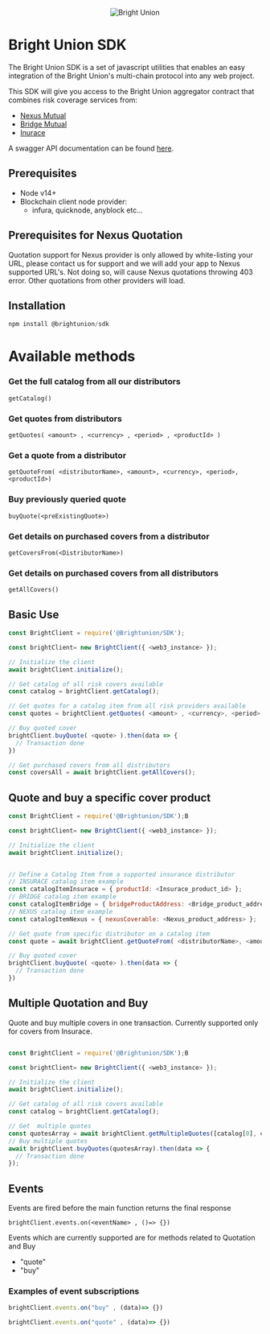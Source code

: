 <p align="center">
  <img src="https://img.api.cryptorank.io/coins/bright%20union%201628151410793.png" alt="Bright Union"/>
</p>

# Bright Union SDK
The Bright Union SDK is a set of javascript utilities that enables an easy integration of the Bright Union's multi-chain protocol into any web project.

This SDK will give you access to the Bright Union aggregator contract that combines risk coverage services from:

- [Nexus Mutual](https://nexusmutual.io/)
- [Bridge Mutual](https://www.bridgemutual.io/)
- [Inurace](https://www.insurace.io/)

A swagger API documentation can be found [here](http://api.brightunion.io/protocol/api-docs/).
## Prerequisites

- Node v14+
- Blockchain client node provider:
    - infura, quicknode, anyblock etc...

## Prerequisites for Nexus Quotation
Quotation support for Nexus provider is only allowed by white-listing your URL, please contact us for support and we will add your app to Nexus supported URL's.
Not doing so, will cause Nexus quotations throwing 403 error. Other quotations from other providers will load.

## Installation

```javascript
npm install @brightunion/sdk
```


# Available methods

### Get the full catalog from all our distributors
```
getCatalog()
```

### Get quotes from distributors
```
getQuotes( <amount> , <currency> , <period> , <productId> )
```

### Get a quote from a distributor
```
getQuoteFrom( <distributorName>, <amount>, <currency>, <period>, <productId>)
```

### Buy previously queried quote
```
buyQuote(<preExistingQuote>)
```

### Get details on purchased covers from a distributor
```
getCoversFrom(<DistributorName>)
```

### Get details on purchased covers from all distributors
```
getAllCovers()
```

## Basic Use

```javascript
const BrightClient = require('@Brightunion/SDK');

const brightClient= new BrightClient({ <web3_instance> });

// Initialize the client
await brightClient.initialize();

// Get catalog of all risk covers available
const catalog = brightClient.getCatalog();

// Get quotes for a catalog item from all risk providers available
const quotes = brightClient.getQuotes( <amount> , <currency>, <period>, <catalog_item> )

// Buy quoted cover
brightClient.buyQuote( <quote> ).then(data => {
  // Transaction done
})

// Get purchased covers from all distributors
const coversAll = await brightClient.getAllCovers();

```

## Quote and buy a specific cover product

```javascript
const BrightClient = require('@Brightunion/SDK');B

const brightClient= new BrightClient({ <web3_instance> });

// Initialize the client
await brightClient.initialize();


// Define a Catalog Item from a supported insurance distributor
// INSURACE catalog item example
const catalogItemInsurace = { productId: <Insurace_product_id> };
// BRIDGE catalog item example
const catalogItemBridge = { bridgeProductAddress: <Bridge_product_address> };
// NEXUS catalog item example
const catalogItemNexus = { nexusCoverable: <Nexus_product_address> };

// Get quote from specific distributor on a catalog item
const quote = await brightClient.getQuoteFrom( <distributorName>, <amount> , <currency>, <period>, <catalog_item>);

// Buy quoted cover
brightClient.buyQuote( <quote> ).then(data => {
  // Transaction done
})

```

## Multiple Quotation and Buy
 Quote and buy multiple covers in one transaction. Currently supported only for covers from Insurace.

 ```javascript

 const BrightClient = require('@Brightunion/SDK');B

 const brightClient= new BrightClient({ <web3_instance> });

 // Initialize the client
 await brightClient.initialize();

 // Get catalog of all risk covers available
 const catalog = brightClient.getCatalog();

 // Get  multiple quotes
 const quotesArray = await brightClient.getMultipleQuotes([catalog[0], catalog[1], catalog[3]]);
 // Buy multiple quotes
 await brightClient.buyQuotes(quotesArray).then(data => {
   // Transaction done
 });

 ```


## Events
Events are fired before the main function returns the final response

```
brightClient.events.on(<eventName> , ()=> {})
```
Events which are currently supported are for methods related to Quotation and Buy
- "quote"
- "buy"

### Examples of event subscriptions

```javascript
brightClient.events.on("buy" , (data)=> {})

brightClient.events.on("quote" , (data)=> {})
```

<!-- ## Currently supported distributors
- InsurAce
- Ethereum - ETH
- Binance smart chain -
- Polygon
- Nexus -->



<!-- ## Methods -->
